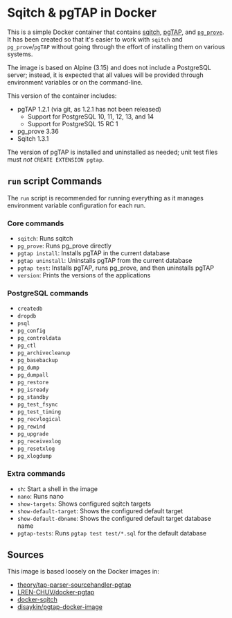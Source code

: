 # Sqitch & pgTAP in Docker

This is a simple Docker container that contains [sqitch], [pgTAP], and
[`pg_prove`]. It has been created so that it's easier to work with `sqitch` and
`pg_prove`/`pgTAP` without going through the effort of installing them on
various systems.

The image is based on Alpine (3.15) and does not include a PostgreSQL server;
instead, it is expected that all values will be provided through environment
variables or on the command-line.

This version of the container includes:

- pgTAP 1.2.1 (via git, as 1.2.1 has not been released)
  - Support for PostgreSQL 10, 11, 12, 13, and 14
  - Support for PostgreSQL 15 RC 1
- pg_prove 3.36
- Sqitch 1.3.1

The version of pgTAP is installed and uninstalled as needed; unit test files
must _not_ `CREATE EXTENSION pgtap`.

## `run` script Commands

The `run` script is recommended for running everything as it manages environment
variable configuration for each run.

### Core commands

- `sqitch`: Runs sqitch
- `pg_prove`: Runs pg_prove directly
- `pgtap install`: Installs pgTAP in the current database
- `pgtap uninstall`: Uninstalls pgTAP from the current database
- `pgtap test`: Installs pgTAP, runs pg_prove, and then uninstalls pgTAP
- `version`: Prints the versions of the applications

### PostgreSQL commands

- `createdb`
- `dropdb`
- `psql`
- `pg_config`
- `pg_controldata`
- `pg_ctl`
- `pg_archivecleanup`
- `pg_basebackup`
- `pg_dump`
- `pg_dumpall`
- `pg_restore`
- `pg_isready`
- `pg_standby`
- `pg_test_fsync`
- `pg_test_timing`
- `pg_recvlogical`
- `pg_rewind`
- `pg_upgrade`
- `pg_receivexlog`
- `pg_resetxlog`
- `pg_xlogdump`

### Extra commands

- `sh`: Start a shell in the image
- `nano`: Runs nano
- `show-targets`: Shows configured sqitch targets
- `show-default-target`: Shows the configured default target
- `show-default-dbname`: Shows the configured default target database name
- `pgtap-tests`: Runs `pgtap test test/*.sql` for the default database

## Sources

This image is based loosely on the Docker images in:

- [theory/tap-parser-sourcehandler-pgtap]
- [LREN-CHUV/docker-pgtap]
- [docker-sqitch]
- [disaykin/pgtap-docker-image]

[`pg_prove`]: https://pgtap.org/pg_prove.html
[disaykin/pgtap-docker-image]: https://github.com/disaykin/pgtap-docker-image
[docker-sqitch]: https://github.com/sqitchers/docker-sqitch
[lren-chuv/docker-pgtap]: https://github.com/LREN-CHUV/docker-pgtap
[pgtap]: https://pgtap.org
[sqitch]: https://sqitch.org
[theory/tap-parser-sourcehandler-pgtap]: https://github.com/theory/tap-parser-sourcehandler-pgtap
